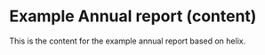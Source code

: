 
# Example Annual report (content)

This is the content for the example annual report based on helix.
